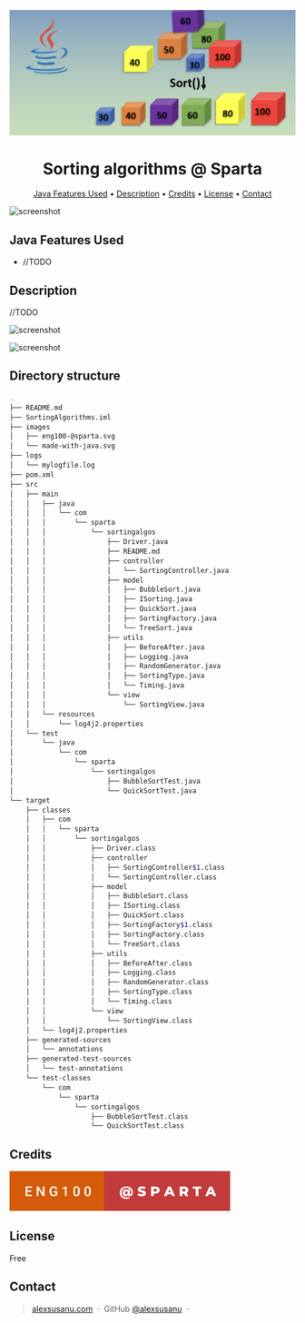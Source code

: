 ![logo](images/logoJ.png)



<h1 align="center">Sorting algorithms @ Sparta</h1>



<p align="center">
  <a href="#java-features">Java Features Used</a> •
  <a href="#description">Description</a> •
  <a href="#credits">Credits</a> •
  <a href="#license">License</a> •
  <a href="#contact">Contact</a> 
</p>


![screenshot](screencasts/bubbleSort.gif)

## Java Features Used

- //TODO

## Description

//TODO

![screenshot](screencasts/quickSort.gif)

![screenshot](screencasts/errorMessages.gif)

## Directory structure

```bash
.
├── README.md
├── SortingAlgorithms.iml
├── images
│   ├── eng100-@sparta.svg
│   └── made-with-java.svg
├── logs
│   └── mylogfile.log
├── pom.xml
├── src
│   ├── main
│   │   ├── java
│   │   │   └── com
│   │   │       └── sparta
│   │   │           └── sortingalgos
│   │   │               ├── Driver.java
│   │   │               ├── README.md
│   │   │               ├── controller
│   │   │               │   └── SortingController.java
│   │   │               ├── model
│   │   │               │   ├── BubbleSort.java
│   │   │               │   ├── ISorting.java
│   │   │               │   ├── QuickSort.java
│   │   │               │   ├── SortingFactory.java
│   │   │               │   └── TreeSort.java
│   │   │               ├── utils
│   │   │               │   ├── BeforeAfter.java
│   │   │               │   ├── Logging.java
│   │   │               │   ├── RandomGenerator.java
│   │   │               │   ├── SortingType.java
│   │   │               │   └── Timing.java
│   │   │               └── view
│   │   │                   └── SortingView.java
│   │   └── resources
│   │       └── log4j2.properties
│   └── test
│       └── java
│           └── com
│               └── sparta
│                   └── sortingalgos
│                       ├── BubbleSortTest.java
│                       └── QuickSortTest.java
└── target
    ├── classes
    │   ├── com
    │   │   └── sparta
    │   │       └── sortingalgos
    │   │           ├── Driver.class
    │   │           ├── controller
    │   │           │   ├── SortingController$1.class
    │   │           │   └── SortingController.class
    │   │           ├── model
    │   │           │   ├── BubbleSort.class
    │   │           │   ├── ISorting.class
    │   │           │   ├── QuickSort.class
    │   │           │   ├── SortingFactory$1.class
    │   │           │   ├── SortingFactory.class
    │   │           │   └── TreeSort.class
    │   │           ├── utils
    │   │           │   ├── BeforeAfter.class
    │   │           │   ├── Logging.class
    │   │           │   ├── RandomGenerator.class
    │   │           │   ├── SortingType.class
    │   │           │   └── Timing.class
    │   │           └── view
    │   │               └── SortingView.class
    │   └── log4j2.properties
    ├── generated-sources
    │   └── annotations
    ├── generated-test-sources
    │   └── test-annotations
    └── test-classes
        └── com
            └── sparta
                └── sortingalgos
                    ├── BubbleSortTest.class
                    └── QuickSortTest.class
```



## Credits

![Eng100](images/eng100-@sparta.svg)

## License

Free

## Contact

> [alexsusanu.com](https://www.alexsusanu.com) &nbsp;&middot;&nbsp;
> GitHub [@alexsusanu](https://github.com/alexsusanu) &nbsp;&middot;&nbsp;



